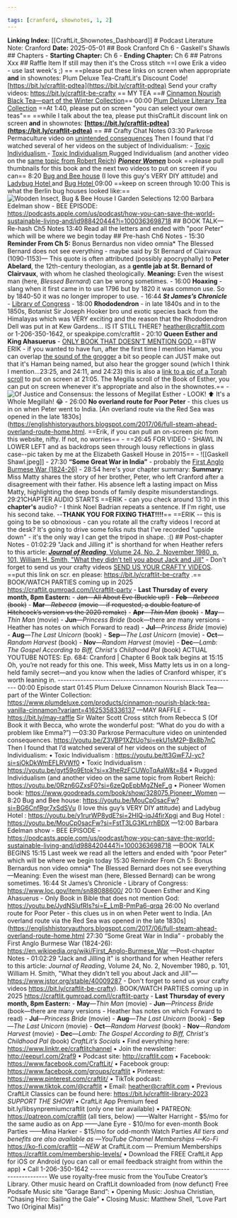 ```yaml
---

tags: [cranford, shownotes, 1, 2]
---
```


**Linking Index:** [[CraftLit_Shownotes_Dashboard]] # Podcast Literature Note: Cranford **Date:** 2025-05-01 ## Book Cranford Ch 6 - Gaskell's Shawls ## Chapters - **Starting Chapter:** Ch 6 - **Ending Chapter:** Ch 6 ## Patrons Xxx ## Raffle Item If still may then it's the Cross stitch ==I owe Erik a video - use last week's ;) == ==please put these links on screen when appropriate **and** in shownotes: Plum Deluxe Tea-CraftLit's Discount Code! [https://bit.ly/craftlit-pdtea](https://bit.ly/craftlit-pdtea) Send your crafty videos: https://bit.ly/craftlit-be-crafty == MY TEA ==# [Cinnamon Nourish Black Tea—part of the Winter Collection](https://www.plumdeluxe.com/products/cinnamon-nourish-black-tea-vanilla-cinnamon?variant=41625358336137)== 00:00 [Plum Deluxe Literary Tea Collection](https://www.plumdeluxe.com/products/tea-gift-tin?variant=42973279322249) ==At 1:40, please put on screen "you can select your own teas"== ==while I talk about the tea, please put thisCraftLit discount link on screen **and** in shownotes: **[https://bit.ly/craftlit-pdtea](https://bit.ly/craftlit-pdtea)** == ## Crafty Chat Notes 03:30 Parkrose Permaculture video on [unintended consequences](https://youtu.be/Z3VBP1XZtUo?si=ekU1sM2P-Bx8b7nC) Then I found that I'd watched several of her videos on the subject of Individualism: - [Toxic Individualism ](https://youtu.be/tt3GwF7J-yc?si=sjOkDkWmEFLRVWf0) - [Toxic Individualism ](https://youtu.be/gyt59o9Etok?si=x3heRzFCUWoTqAaW&t=84) Rugged Individualism (and another video on the [same topic from Robert Reich](https://youtu.be/0Rzn6GZxsF0?si=6zeQpEpbMgZNeF_g)) [***Pioneer Women***](https://www.goodreads.com/book/show/328075.Pioneer_Women) book ==please pull thumbnails for this book and the next two videos to put on screen if you can== 8:20 [Bug and Bee house](https://youtu.be/MouCp0sacFw?si=BG6CnfRgr7xSdSVu) (I love this guy's VERY DIY attitude) and [Ladybug Hotel ](https://youtu.be/y1rurWP8ydE?si=2HIQ-iqJ4firXpgi) and [Bug Hotel ](https://youtu.be/MouCp0sacFw?si=FstT3LG3KLrrhBDX) 09:00 ==keep on screen through 10:00 This is what the Berlin bug houses looked like:== ![Wooden Insect, Bug & Bee House I Garden Selections](https://selections.com/cdn/shop/files/GFK206_Wooden_Insect_Bug_and_Bee-House_08_Square.jpg?v=1687423037&width=1445) 12:00 Barbara Edelman show - BEE EPISODE: https://podcasts.apple.com/us/podcast/how-you-can-save-the-world-sustainable-living-and/id988420444?i=1000363698718 ## BOOK TALK—Re-hash Ch5 Notes 13:40 Read all the letters and ended with "poor Peter" which will be where we begin today ## Pre-hash Ch6 Notes - 15:30 **Reminder From Ch 5:** Bonus Bernardus non video omnia* The Blessed Bernard does not see everything - maybe said by St Bernard of Clairvaux (1090-1153)— This quote is often attributed (possibly apocryphally) to **Peter Abelard**, the 12th-century theologian, as a **gentle jab at St. Bernard of Clairvaux**, with whom he clashed theologically. **Meaning:** Even the wisest man (here, _Blessed Bernard_) can be wrong sometimes. - 16:00 **Hoaxing** - slang when it first came in to use 1796 but by 1820 it was common use. So by 1840-50 it was no longer improper to use. - 16:44 ***St James’s Chronicle*** - [Library of Congress](https://www.loc.gov/item/sn88088600/) - 18:00 **Rhododendron** - in late 1840s and in to the 1850s, Botanist Sir Joseph Hooker bro und exotic species back from the Himalayas which was VERY exciting and the reason that the Rhododendron Dell was put in at Kew Gardens… IS IT STILL THERE? heather@craftlit.com or 1-206-350-1642, or speakpipe.com/craftlit - 20:10 **Queen Esther and King Ahasuerus** - [ONLY BOOK THAT DOESN'T MENTION GOD ](https://youtu.be/JydNSlufRIs?si=E_LmB-PmPa6-qrqa) ==BTW ERIK - if you wanted to have fun, after the first time I mention Haman, you can overlap [the sound of the grogger](https://youtu.be/9Ds8A-TmvV0?si=pe_ylejCLdBvaQjP) a bit so people can JUST make out that it's Haman being named, but also hear the grogger sound (which I think I mention...23:25, and 24:11, and 24:23) this is also a [link to a pic of a Torah scroll](https://blog.stephens.edu/arh101glossary/wp-content/uploads/2016/07/torahscroll.jpg) to put on screen at 21:05. The Megilla scroll of the Book of Esther, you can put on screen whenever it's appropriate and also in the shownotes.== - ![Of Justice and Consensus: the lessons of Megillat Esther](https://www.yaelshahar.com/wp-content/uploads/2017/03/Megillah1.png) - LOOK! ⬆️ It's a Whole Megillah! 😂 - 26:00 **No overland route for Poor Peter** - this clues us in on when Peter went to India. [An overland route via the Red Sea was opened in the late 1830s](https://englishhistoryauthors.blogspot.com/2017/06/full-steam-ahead-overland-route-home.html. ==Erik, if you can pull an on-screen pic from this website, nifty. If not, no worries== - ==26:45 FOR VIDEO - SHAWL IN LOWER LEFT and as backdrops seen through lousy reflections in glass case--pic taken by me at the Elizabeth Gaskell House in 2015== - ![[Gaskell Shawl.jpeg]] - 27:30 **“Some Great War in India”** - probably the [First Anglo Burmese War (1824-26)](https://en.wikipedia.org/wiki/First_Anglo-Burmese_War) - 28:54 here's your chapter summary: **Summary:** Miss Matty shares the story of her brother, Peter, who left Cranford after a disagreement with their father. His absence left a lasting impact on Miss Matty, highlighting the deep bonds of family despite misunderstandings. 29:21CHAPTER AUDIO STARTS ==ERIK - can you check around 13:10 in this **chapter's** audio? - I think Noel Badrian repeats a sentence. If I'm right, use his second take. --**THANK YOU FOR FIXING THAT!!!!**== ==ERIK -- this is going to be so obnoxious - can you rotate all the crafty videos I record at the desk? It's going to drive some folks nuts that I've recorded "upside down" - it's the only way I can get the tripod in shape. :() ## Post-chapter Notes - 01:02:29 "Jack and Jilling it" is shorthand for when Heather refers to this article: [***Journal of Reading***, Volume 24, No. 2, November 1980, p. 101, William H. Smith, "What they didn't tell you about Jack and Jill"](https://www.jstor.org/stable/40009287) - Don't forget to send us your crafty videos [SEND US YOUR CRAFTY VIDEOS](https://bit.ly/craftlit-be-crafty). ==put this link on scr. en please: https://bit.ly/craftlit-be-crafty .== BOOK/WATCH PARTIES coming up in 2025 https://craftlit.gumroad.com/l/craftlit-party - **Last Thursday of every month, 8pm Eastern:** - ~~Jan—All About Eve (Buckle up!)~~ - **~~Feb~~**~~—~~_~~Rebecca~~_ ~~(book)~~ - **~~Mar~~**~~—~~_~~Rebecca~~_ ~~(movie —if requested, a double feature of Hitchcock’s version vs the 2020 remake)~~ - **~~Apr~~**~~—~~_~~Thin Man~~_ ~~(book)~~ - **May**—_Thin Man_ (movie) - **Jun**—_Princess Bride_ (book—there are many versions - Heather has notes on which Forward to read) - **Jul**—_Princess Bride_ (movie) - **Aug**—_The Last Unicorn_ (book) - **Sep**—_The Last Unicorn_ (movie) - **Oct**—_Random Harvest_ (book) - **Nov**—_Random Harvest_ (movie) - **Dec**—_Lamb: The Gospel According to Biff, Christ's Childhood Pal_ (book) ACTUAL YOUTUBE NOTES: Ep. 684: Cranford | Chapter 6 Book talk begins at 15:15 Oh, you’re not ready for this one. This week, Miss Matty lets us in on a long-held family secret—and you know when the ladies of Cranford whisper, it's worth leaning in. --------------------------------------------------------------- 00:00 Episode start 01:45 Plum Deluxe Cinnamon Nourish Black Tea—part of the Winter Collection: https://www.plumdeluxe.com/products/cinnamon-nourish-black-tea-vanilla-cinnamon?variant=41625358336137 —MAY RAFFLE - https://bit.ly/may-raffle Sir Walter Scott Cross stitch from Rebecca S (Of Book it with Becca, who wrote the wonderful post: “What do you do with a problem like Emma?”) —03:30 Parkrose Permaculture video on unintended consequences. https://youtu.be/Z3VBP1XZtUo?si=ekU1sM2P-Bx8b7nC Then I found that I’d watched several of her videos on the subject of Individualism: • Toxic Individualism : https://youtu.be/tt3GwF7J-yc?si=sjOkDkWmEFLRVWf0 • Toxic Individualism : https://youtu.be/gyt59o9Etok?si=x3heRzFCUWoTqAaW&t=84 • Rugged Individualism (and another video on the same topic from Robert Reich): https://youtu.be/0Rzn6GZxsF0?si=6zeQpEpbMgZNeF_g • Pioneer Women book: https://www.goodreads.com/book/show/328075.Pioneer_Women —8:20 Bug and Bee house: https://youtu.be/MouCp0sacFw?si=BG6CnfRgr7xSdSVu (I love this guy’s VERY DIY attitude) and Ladybug Hotel : https://youtu.be/y1rurWP8ydE?si=2HIQ-iqJ4firXpgi and Bug Hotel : https://youtu.be/MouCp0sacFw?si=FstT3LG3KLrrhBDX —12:00 Barbara Edelman show - BEE EPISODE - https://podcasts.apple.com/us/podcast/how-you-can-save-the-world-sustainable-living-and/id988420444?i=1000363698718 —BOOK TALK BEGINS 15:15 Last week we read all the letters and ended with “poor Peter” which will be where we begin today 15:30 Reminder From Ch 5: Bonus Bernardus non video omnia* The Blessed Bernard does not see everything —Meaning: Even the wisest man (here, Blessed Bernard) can be wrong sometimes. 16:44 St James’s Chronicle - Library of Congress: https://www.loc.gov/item/sn88088600/ 20:10 Queen Esther and King Ahasuerus - Only Book in Bible that does not mention God: https://youtu.be/JydNSlufRIs?si=E_LmB-PmPa6-qrqa 26:00 No overland route for Poor Peter - this clues us in on when Peter went to India. [An overland route via the Red Sea was opened in the late 1830s](https://englishhistoryauthors.blogspot.com/2017/06/full-steam-ahead-overland-route-home.html 27:30 “Some Great War in India” - probably the First Anglo Burmese War (1824-26): https://en.wikipedia.org/wiki/First_Anglo-Burmese_War —Post-chapter Notes - 01:02:29 "Jack and Jilling it" is shorthand for when Heather refers to this article: *Journal of Reading*, Volume 24, No. 2, November 1980, p. 101, William H. Smith, "What they didn't tell you about Jack and Jill"—https://www.jstor.org/stable/40009287 - Don't forget to send us your crafty videos https://bit.ly/craftlit-be-crafty). BOOK/WATCH PARTIES coming up in 2025 https://craftlit.gumroad.com/l/craftlit-party - **Last Thursday of every month, 8pm Eastern:** - **May**—_Thin Man_ (movie) - **Jun**—_Princess Bride_ (book—there are many versions - Heather has notes on which Forward to read) - **Jul**—_Princess Bride_ (movie) - **Aug**—_The Last Unicorn_ (book) - **Sep**—_The Last Unicorn_ (movie) - **Oct**—_Random Harvest_ (book) - **Nov**—_Random Harvest_ (movie) - **Dec**—_Lamb: The Gospel According to Biff, Christ's Childhood Pal_ (book) *CraftLit’s Socials* • Find everything here: https://www.linktr.ee/craftlitchannel • Join the newsletter: http://eepurl.com/2raf9 • Podcast site: http://craftlit.com • Facebook: https://www.facebook.com/CraftLit/ • Facebook group: https://www.facebook.com/groups/craftlit • Pinterest: https://www.pinterest.com/craftlit/ • TikTok podcast: https://www.tiktok.com/@craftlit • Email: heather@craftlit.com • Previous CraftLit Classics can be found here: https://bit.ly/craftlit-library-2023 *SUPPORT THE SHOW!* • CraftLit App Premium feed bit.ly/libsynpremiumcraftlit (only one tier available) • PATREON: https://patreon.com/craftlit (all tiers, below) ——Walter Harright - $5/mo for the same audio as on App ——Jane Eyre - $10/mo for even-month Book Parties ——Mina Harker - $15/mo for odd-month Watch Parties *All tiers and benefits are also available as* —*YouTube Channel Memberships* —*Ko-Fi* https://ko-fi.com/craftlit —*NEW* at CraftLit.com — Premium Memberships https://craftlit.com/membership-levels/ • Download the FREE CraftLit App for iOS or Android (you can call or email feedback straight from within the app) • Call 1-206-350-1642 --------------------------------------------------------------- We use royalty-free music from the YouTube Creator’s Library. Other music heard on CraftLit downloaded from (now defunct) Free Podsafe Music site “Garage Band”: • Opening Music: Joshua Christian, “Chasing Hiro: Sailing the Gale” • Closing Music: Matthew Shell, “Love Part Two (Original Mis)”